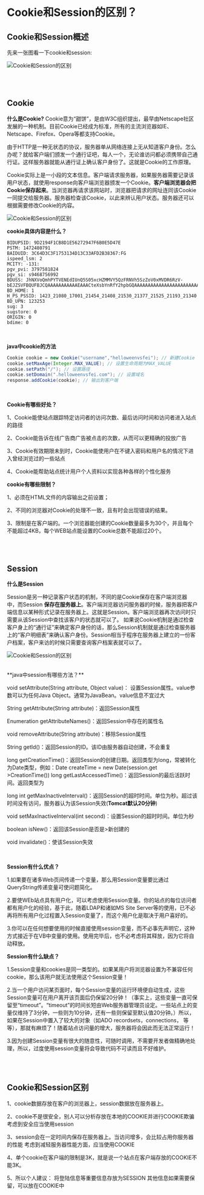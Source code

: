 # Cookie和Session的区别？



## Cookie和Session概述
先来一张图看一下cookie和session:

![Cookie和Session的区别](http://www.bcoder.top/img/interview/17.png)

<br><br>
## Cookie
**什么是Cookie?**
Cookie意为“甜饼”，是由W3C组织提出，最早由Netscape社区发展的一种机制。目前Cookie已经成为标准，所有的主流浏览器如IE、Netscape、Firefox、Opera等都支持Cookie。


由于HTTP是一种无状态的协议，服务器单从网络连接上无从知道客户身份。怎么办呢？就给客户端们颁发一个通行证吧，每人一个，无论谁访问都必须携带自己通行证。这样服务器就能从通行证上确认客户身份了。这就是Cookie的工作原理。

Cookie实际上是一小段的文本信息。客户端请求服务器，如果服务器需要记录该用户状态，就使用response向客户端浏览器颁发一个Cookie。**客户端浏览器会把Cookie保存起来**。当浏览器再请求该网站时，浏览器把请求的网址连同该Cookie一同提交给服务器。服务器检查该Cookie，以此来辨认用户状态。服务器还可以根据需要修改Cookie的内容。

![Cookie和Session的区别](http://www.bcoder.top/img/interview/18.jpg)
<br>

**cookie具体内容是什么？**

```
BIDUPSID: 9D2194F1CB8D1E56272947F6B0E5D47E
PSTM: 1472480791
BAIDUID: 3C64D3C3F1753134D13C33AFD2B38367:FG
ispeed_lsm: 2
MCITY: -131:
pgv_pvi: 3797581824
pgv_si: s9468756992
BDUSS: JhNXVoQmhPYTVENEdIUnQ5S05xcHZMMVY5QzFRNVh5SzZoV0xMVDR6RzV-bEJZSVFBQUFBJCQAAAAAAAAAAAEAAACteXsbYnRfY2hpbGQAAAAAAAAAAAAAAAAAAAAAAAAAAAAAAAAAAAAAAAAAAAAAAAAAAAAAAAAAAAAAAAAAAAAAAAAAALlxKVi5cSlYZj
BD_HOME: 1
H_PS_PSSID: 1423_21080_17001_21454_21408_21530_21377_21525_21193_21340
BD_UPN: 123253
sug: 3
sugstore: 0
ORIGIN: 0
bdime: 0
```

<br>

**java中cookie的方法**

```java
Cookie cookie = new Cookie("username","helloweenvsfei"); // 新建Cookie
cookie.setMaxAge(Integer.MAX_VALUE); // 设置生命周期为MAX_VALUE
cookie.setPath("/"); // 设置路径
cookie.setDomain(".helloweenvsfei.com"); // 设置域名
response.addCookie(cookie); // 输出到客户端
```
<br>

**Cookie有哪些好处？**

1、Cookie能使站点跟踪特定访问者的访问次数、最后访问时间和访问者进入站点的路径 

2、Cookie能告诉在线广告商广告被点击的次数，从而可以更精确的投放广告 

3、Cookie有效期限未到时，Cookie能使用户在不键入密码和用户名的情况下进入曾经浏览过的一些站点 

4、Cookie能帮助站点统计用户个人资料以实现各种各样的个性化服务 
<br>

**cookie有哪些限制？**

1、必须在HTML文件的内容输出之前设置；

2、不同的浏览器对Cookie的处理不一致，且有时会出现错误的结果。

3、限制是在客户端的。一个浏览器能创建的Cookie数量最多为30个，并且每个不能超过4KB，每个WEB站点能设置的Cookie总数不能超过20个。


<br><br>

## Session

**什么是Session**

Session是另一种记录客户状态的机制，不同的是Cookie保存在客户端浏览器中，而Session **保存在服务器上**。客户端浏览器访问服务器的时候，服务器把客户端信息以某种形式记录在服务器上。这就是Session。客户端浏览器再次访问时只需要从该Session中查找该客户的状态就可以了。
如果说Cookie机制是通过检查客户身上的“通行证”来确定客户身份的话，那么Session机制就是通过检查服务器上的“客户明细表”来确认客户身份。Session相当于程序在服务器上建立的一份客户档案，客户来访的时候只需要查询客户档案表就可以了。

![Cookie和Session的区别](http://www.bcoder.top/img/interview/19.jpg)

<br>
**java中session有哪些方法？**

void setAttribute(String attribute, Object value)：
设置Session属性。value参数可以为任何Java Object。通常为JavaBean。value信息不宜过大 

String getAttribute(String attribute)：返回Session属性 

Enumeration getAttributeNames()：返回Session中存在的属性名 

void removeAttribute(String attribute)：移除Session属性 

String getId()：返回Session的ID。该ID由服务器自动创建，不会重复 

long getCreationTime()：返回Session的创建日期。返回类型为long，常被转化为Date类型，例如：Date createTime = new Date(session.get >CreationTime()) long getLastAccessedTime()：返回Session的最后活跃时间。返回类型为

long int getMaxInactiveInterval()：返回Session的超时时间。单位为秒。超过该时间没有访问，服务器认为该Session失效(**Tomcat默认20分钟**) 

void setMaxInactiveInterval(int second)：设置Session的超时时间。单位为秒 

boolean isNew()：返回该Session是否是>新创建的 

void invalidate()：使该Session失效


<br>

**Session有什么优点？**

1.如果要在诸多Web页间传递一个变量，那么用Session变量要比通过QueryString传递变量可使问题简化。

2.要使WEb站点具有用户化，可以考虑使用Session变量。你的站点的每位访问者都有用户化的经验，基于此，随着LDAP和诸如MS Site 
Server等的使用，已不必再将所有用户化过程置入Session变量了，而这个用户化是取决于用户喜好的。 

3.你可以在任何想要使用的时候直接使用session变量，而不必事先声明它，这种方式接近于在VB中变量的使用。使用完毕后，也不必考虑将其释放，因为它将自动释放。 


**Session有什么缺点？**

1.Session变量和cookies是同一类型的。如果某用户将浏览器设置为不兼容任何cookie，那么该用户就无法使用这个Session变量！ 

2.当一个用户访问某页面时，每个Session变量的运行环境便自动生成，这些Session变量可在用户离开该页面后仍保留20分钟！（事实上，这些变量一直可保留至“timeout”。“timeout”的时间长短由Web服务器管理员设定。一些站点上的变量仅维持了3分钟，一些则为10分钟，还有一些则保留至默认值20分钟。）所以，如果在Session中置入了较大的对象（如ADO 
recordsets，connections， 等等），那就有麻烦了！随着站点访问量的增大，服务器将会因此而无法正常运行！ 

3.因为创建Session变量有很大的随意性，可随时调用，不需要开发者做精确地处理，所以，过度使用session变量将会导致代码不可读而且不好维护。


<br><br>
## Cookie和Session区别


1、cookie数据存放在客户的浏览器上，session数据放在服务器上。

2、cookie不是很安全，别人可以分析存放在本地的COOKIE并进行COOKIE欺骗
   考虑到安全应当使用session

3、session会在一定时间内保存在服务器上。当访问增多，会比较占用你服务器的性能
   考虑到减轻服务器性能方面，应当使用COOKIE

4、单个cookie在客户端的限制是3K，就是说一个站点在客户端存放的COOKIE不能3K。

5、所以个人建议：
   将登陆信息等重要信息存放为SESSION
   其他信息如果需要保留，可以放在COOKIE中